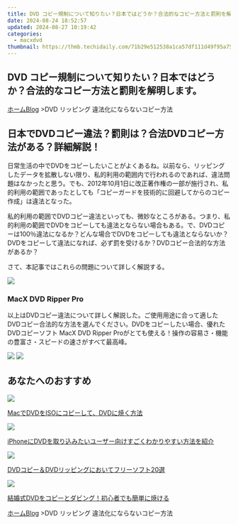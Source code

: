 ```yaml
---
title: DVD コピー規制について知りたい？日本ではどうか？合法的なコピー方法と罰則を解明します。
date: 2024-08-24 18:52:57
updated: 2024-08-27 10:19:42
categories:
  - macxdvd
thumbnail: https://thmb.techidaily.com/71b29e512538a1ca57df111d49f95a750cd58f363eb8989d8b988649bee9d94b.jpg
---
```


## DVD コピー規制について知りたい？日本ではどうか？合法的なコピー方法と罰則を解明します。

[ホーム](https://tools.techidaily.com/macxdvd/products/)[Blog](https://tools.techidaily.com/macxdvd/products/) \>DVD リッピング 違法化にならないコピー方法

## 日本でDVDコピー違法？罰則は？合法DVDコピー方法がある？詳細解説！

日常生活の中でDVDをコピーしたいことがよくあるね。以前なら、リッピングしたデータを拡散しない限り、私的利用の範囲内で行われるのであれば、違法問題はなかったと思う。でも、2012年10月1日に改正著作権の一部が施行され、私的利用の範囲であったとしても「コピーガードを技術的に回避してからのコピー作成」は違法となった。

私的利用の範囲でDVDコピー違法といっても、微妙なところがある。つまり、私的利用の範囲でDVDをコピーしても違法とならない場合もある。で、DVDコピーは100％違法になるか？どんな場合でDVDをコピーしても違法とならないか？DVDをコピーして違法になれば、必ず罰を受けるか？DVDコピー合法的な方法があるか？ 

さて、本記事ではこれらの問題について詳しく解説する。 



![](https://www.macxdvd.com/blog/../seoimage/dvd-ripperu.png) 

### MacX DVD Ripper Pro

以上はDVDコピー違法について詳しく解説した。ご使用用途に合って適したDVDコピー合法的な方法を選んでください。DVDをコピーしたい場合、優れたDVDコピーソフト MacX DVD Ripper Proがとても使える！操作の容易さ・機能の豊富さ・スピードの速さがすべて最高峰。

[![](https://www.macxdvd.com/blog/new-fourteen/mac.png)](https://tools.techidaily.com/macxdvd/products/) [![](https://www.macxdvd.com/blog/new-fourteen/winx.png)](https://tools.techidaily.com/macxdvd/products/) 



## あなたへのおすすめ

![](https://www.macxdvd.com/blog/img/drp-mj-20170428-02.png) 

[MacでDVDをISOにコピーして、DVDに焼く方法](https://tools.techidaily.com/macxdvd/products/)

![](https://www.macxdvd.com/blog/img/drp-mj-20170428-03.jpg) 

[iPhoneにDVDを取り込みたいユーザー向けすごくわかりやすい方法を紹介](https://tools.techidaily.com/macxdvd/products/)

![](https://www.macxdvd.com/blog/img/drp-mj-20170428-05.jpg) 

[DVDコピー＆DVDリッピングにおいてフリーソフト20選](https://tools.techidaily.com/macxdvd/products/)

![](https://www.macxdvd.com/blog/img/vcp-mj-20170620-05.jpg) 

[結婚式DVDをコピーとダビング！初心者でも簡単に焼ける](https://tools.techidaily.com/macxdvd/products/) 



[ホーム](https://tools.techidaily.com/macxdvd/products/)[Blog](https://tools.techidaily.com/macxdvd/products/) \>DVD リッピング 違法化にならないコピー方法

<ins class="adsbygoogle"
     style="display:block"
     data-ad-format="autorelaxed"
     data-ad-client="ca-pub-7571918770474297"
     data-ad-slot="1223367746"></ins>



<ins class="adsbygoogle"
     style="display:block"
     data-ad-client="ca-pub-7571918770474297"
     data-ad-slot="8358498916"
     data-ad-format="auto"
     data-full-width-responsive="true"></ins>
